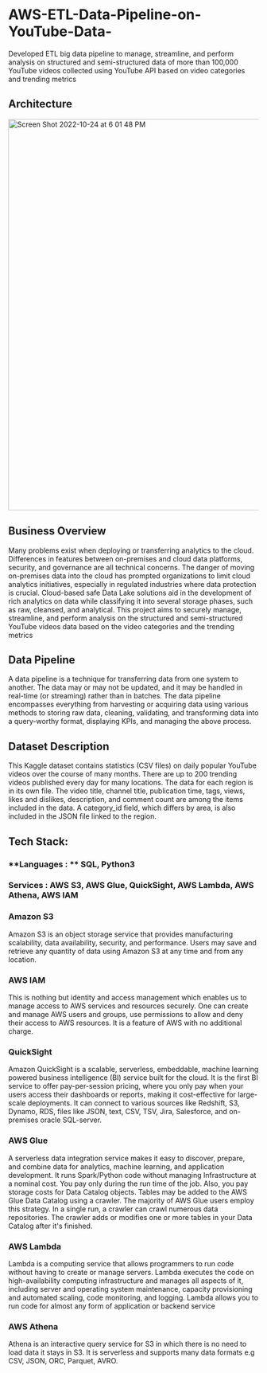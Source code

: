 # AWS-ETL-Data-Pipeline-on-YouTube-Data-
Developed ETL big data pipeline to manage, streamline, and perform analysis on structured and semi-structured data of more than 100,000 YouTube videos collected using YouTube API based on video categories and trending metrics

## Architecture
<img width="786" alt="Screen Shot 2022-10-24 at 6 01 48 PM" src="https://user-images.githubusercontent.com/68578215/197658276-4ab7e336-9b88-477e-b7d0-2177a386dce8.png">


## Business Overview
Many problems exist when deploying or transferring analytics to the cloud. Differences
in features between on-premises and cloud data platforms, security, and governance
are all technical concerns. The danger of moving on-premises data into the cloud has
prompted organizations to limit cloud analytics initiatives, especially in regulated
industries where data protection is crucial. Cloud-based safe Data Lake solutions aid in
the development of rich analytics on data while classifying it into several storage
phases, such as raw, cleansed, and analytical. This project aims to securely manage,
streamline, and perform analysis on the structured and semi-structured YouTube videos
data based on the video categories and the trending metrics

## Data Pipeline
A data pipeline is a technique for transferring data from one system to another. The data
may or may not be updated, and it may be handled in real-time (or streaming) rather
than in batches. The data pipeline encompasses everything from harvesting or
acquiring data using various methods to storing raw data, cleaning, validating, and
transforming data into a query-worthy format, displaying KPIs, and managing the above
process.

## Dataset Description
This Kaggle dataset contains statistics (CSV files) on daily popular YouTube videos over
the course of many months. There are up to 200 trending videos published every day
for many locations. The data for each region is in its own file. The video title, channel
title, publication time, tags, views, likes and dislikes, description, and comment count
are among the items included in the data. A category_id field, which differs by area, is
also included in the JSON file linked to the region.

## Tech Stack:
### **Languages : ** SQL, Python3

### **Services :**  AWS S3, AWS Glue, QuickSight, AWS Lambda, AWS Athena, AWS IAM

### Amazon S3
Amazon S3 is an object storage service that provides manufacturing scalability, data
availability, security, and performance. Users may save and retrieve any quantity of data
using Amazon S3 at any time and from any location.

### AWS IAM
This is nothing but identity and access management which enables us to manage
access to AWS services and resources securely. One can create and manage AWS
users and groups, use permissions to allow and deny their access to AWS resources. It
is a feature of AWS with no additional charge.

### QuickSight
Amazon QuickSight is a scalable, serverless, embeddable, machine learning powered
business intelligence (BI) service built for the cloud. It is the first BI service to offer
pay-per-session pricing, where you only pay when your users access their dashboards
or reports, making it cost-effective for large-scale deployments. It can connect to various
sources like Redshift, S3, Dynamo, RDS, files like JSON, text, CSV, TSV, Jira,
Salesforce, and on-premises oracle SQL-server.

### AWS Glue
A serverless data integration service makes it easy to discover, prepare, and combine
data for analytics, machine learning, and application development. It runs Spark/Python
code without managing Infrastructure at a nominal cost. You pay only during the run
time of the job. Also, you pay storage costs for Data Catalog objects. Tables may be
added to the AWS Glue Data Catalog using a crawler. The majority of AWS Glue users
employ this strategy. In a single run, a crawler can crawl numerous data repositories.
The crawler adds or modifies one or more tables in your Data Catalog after it's finished.

### AWS Lambda
Lambda is a computing service that allows programmers to run code without having to
create or manage servers. Lambda executes the code on high-availability computing
infrastructure and manages all aspects of it, including server and operating system
maintenance, capacity provisioning and automated scaling, code monitoring, and
logging. Lambda allows you to run code for almost any form of application or backend
service

### AWS Athena
Athena is an interactive query service for S3 in which there is no need to load data it
stays in S3. It is serverless and supports many data formats e.g CSV, JSON, ORC,
Parquet, AVRO.

